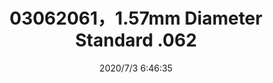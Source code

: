 ﻿---
layout: post 
title: 03062061，1.57mm Diameter Standard .062
tags: 
categories: housing-terminal
overview: 1.57mm Diameter Standard .062" Pin and Socket Plug Housing, 6 Circuits, without Mounting Ears, Natural
series: 1625
part_number: 03062061
thumb_img: static/202007/413-thumb-20200703144728.jpg
small_img: static/202007/413-20200703144728.jpg
date: 2020/7/3 6:46:35
---



